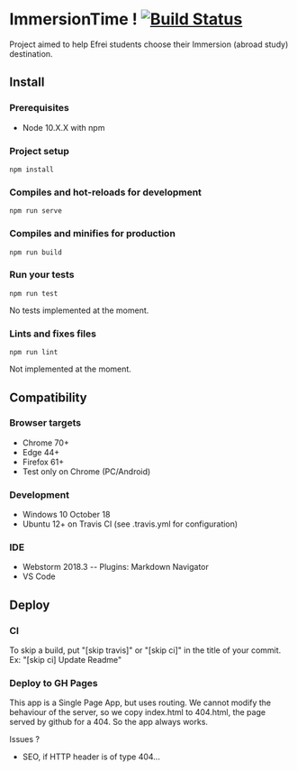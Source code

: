 # ImmersionTime ! [![Build Status](https://travis-ci.com/Dugnychon/ImmersionTime.svg?token=p5pFoFaqAiLRDSEHnrdp&branch=master)](https://travis-ci.com/Dugnychon/ImmersionTime)
Project aimed to help Efrei students choose their Immersion (abroad study) destination.

## Install
### Prerequisites
- Node 10.X.X with npm

### Project setup
```
npm install
```

### Compiles and hot-reloads for development
```
npm run serve
```

### Compiles and minifies for production
```
npm run build
```

### Run your tests
```
npm run test
```
No tests implemented at the moment.

### Lints and fixes files
```
npm run lint
```
Not implemented at the moment.


## Compatibility
### Browser targets
- Chrome 70+
- Edge 44+
- Firefox 61+
- Test only on Chrome (PC/Android)

### Development
- Windows 10 October 18
- Ubuntu 12+ on Travis CI (see .travis.yml for configuration)

### IDE
- Webstorm 2018.3
-- Plugins: Markdown Navigator
- VS Code


## Deploy
### CI
To skip a build, put "[skip travis]" or "[skip ci]" in the title of your commit.
<br/>Ex: "[skip ci] Update Readme"


### Deploy to GH Pages

 This app is a Single Page App, but uses routing.
 We cannot modify the behaviour of the server, so we copy index.html to 404.html,
 the page served by github for a 404. So the app always works.

Issues ?
- SEO, if HTTP header is of type 404...



